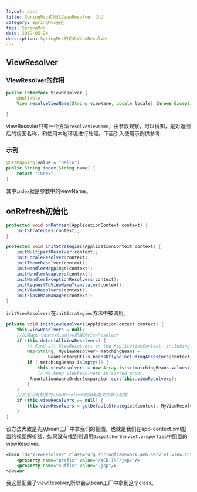 ```yaml
---
layout: post
title: SpringMvc初始化ViewResolver（九）
category: SpringMvc系列
tags: SpringMvc
date: 2019-05-24
description: SpringMvc初始化ViewResolver
---
```


## ViewResolver

### ViewResolver的作用
```java
public interface ViewResolver {
	@Nullable
	View resolveViewName(String viewName, Locale locale) throws Exception;

}
```
viewResovler只有一个方法`resolveViewName`，由参数观察，可以得知，是对返回后的视图名称，和使用本地环境进行处理。下面引入使用示例供参考.
### 示例
```java
@GetMapping(value = "hello")
public String index(String name) {
    return "index";
}
```
其中`index`就是参数中的viewName。

## onRefresh初始化
```java
protected void onRefresh(ApplicationContext context) {
    initStrategies(context);
}
```

```java
protected void initStrategies(ApplicationContext context) {
    initMultipartResolver(context);
    initLocaleResolver(context);
    initThemeResolver(context);
    initHandlerMappings(context);
    initHandlerAdapters(context);
    initHandlerExceptionResolvers(context);
    initRequestToViewNameTranslator(context);
    initViewResolvers(context);
    initFlashMapManager(context);
}
```
`initViewResolvers`在`initStrategies`方法中被调用。

```java
private void initViewResolvers(ApplicationContext context) {
    this.viewResolvers = null;
    //加载app-context.xml中配置的viewResolver
    if (this.detectAllViewResolvers) {
        // Find all ViewResolvers in the ApplicationContext, including ancestor contexts.
        Map<String, MyViewResolver> matchingBeans =
                BeanFactoryUtils.beansOfTypeIncludingAncestors(context, MyViewResolver.class, true, false);
        if (!matchingBeans.isEmpty()) {
            this.viewResolvers = new ArrayList<>(matchingBeans.values());
            // We keep ViewResolvers in sorted order.
         AnnotationAwareOrderComparator.sort(this.viewResolvers);
        }
    }
    //如果没有配置的viewResolver使用配置文件默认配置
    if (this.viewResolvers == null) {
        this.viewResolvers = getDefaultStrategies(context, MyViewResolver.class);
    }
}
```
该方法大致是先从bean工厂中拿我们的视图，也就是我们在app-context.xml配置的视图解析器，如果没有找到则调用`DispatcherServlet.properties`中配置的viewResolver。
```xml
<bean id="ViewResolver" class="org.springframework.web.servlet.view.InternalResourceViewResolver">
    <property name="prefix" value="/WEB-INF/jsp/"/>
    <property name="suffix" value=".jsp"/>
</bean>
```
我这里配置了viewResolver,所以会从bean工厂中拿到这个class。
